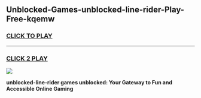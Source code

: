 
## Unblocked-Games-unblocked-line-rider-Play-Free-kqemw
<h3>
<a href="https://premium76.site?title=unblocked-line-rider&ref=10A">CLICK TO PLAY</a></h3>
<hr>

<h3>
<a href="https://premium76.site?title=unblocked-line-rider&ref=10A">CLICK 2 PLAY</a>
  
</h3>

<a href="https://premium76.site?title=unblocked-line-rider&ref=10A"><img src="https://clearcache.store/games.png"></a>


**unblocked-line-rider games unblocked: Your Gateway to Fun and Accessible Online Gaming**
